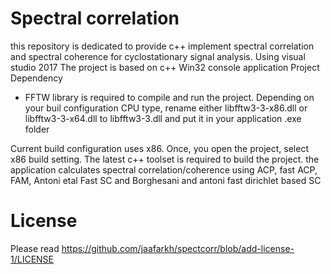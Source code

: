# Spectral correlation
this repository is dedicated to provide c++ implement spectral correlation and spectral coherence for cyclostationary signal analysis.
Using visual studio 2017
The project is based on c++ Win32 console application 
Project Dependency
- FFTW library is required to compile and run the project. Depending on your buil configuration CPU type, 
rename either libfftw3-3-x86.dll or libfftw3-3-x64.dll to libfftw3-3.dll and put it in your application .exe folder

Current build configuration uses x86.
Once, you open the project, select x86 build setting.
The latest c++ toolset is required to build the project.
the application calculates spectral correlation/coherence using ACP, fast ACP, FAM, Antoni etal Fast SC and 
Borghesani and antoni fast dirichlet based SC

# License
Please read https://github.com/jaafarkh/spectcorr/blob/add-license-1/LICENSE

